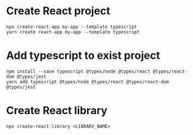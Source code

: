 # Create React project
    npx create-react-app my-app --template typescript
    yarn create react-app my-app --template typescript

# Add typescript to exist project
    npm install --save typescript @types/node @types/react @types/react-dom @types/jest
    yarn add typescript @types/node @types/react @types/react-dom @types/jest

# Create React library
    npx create-react-library <LIBRARY_NAME>